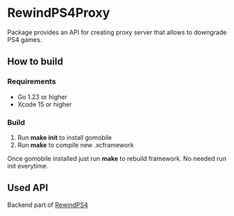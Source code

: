# RewindPS4Proxy

Package provides an API for creating proxy server that allows to downgrade PS4 games.

## How to build
### Requirements
 - Go 1.23 or higher
 - Xcode 15 or higher

### Build
1) Run **make init** to install gomobile
2) Run **make** to compile new .xcframework

Once gomobile installed just run **make** to rebuild framework. No needed run init everytime.
## Used API
Backend part of [RewindPS4](https://github.com/Ailyth99/RewindPS4)
